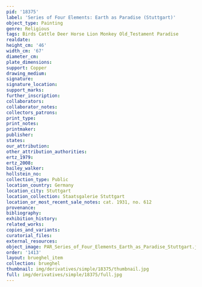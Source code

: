 ```yaml
---
pid: '18375'
label: 'Series of Four Elements: Earth as Paradise (Stuttgart)'
object_type: Painting
genre: Religious
tags: Birds Cattle Deer Horse Lion Monkey Old_Testament Paradise
realdate: 
height_cm: '46'
width_cm: '67'
diameter_cm: 
plate_dimensions: 
support: Copper
drawing_medium: 
signature: 
signature_location: 
support_marks: 
further_inscription: 
collaborators: 
collaborator_notes: 
collectors_patrons: 
print_type: 
print_notes: 
printmaker: 
publisher: 
states: 
our_attribution: 
other_attribution_authorities: 
ertz_1979: 
ertz_2008: 
bailey_walker: 
hollstein_no: 
collection_type: Public
location_country: Germany
location_city: Stuttgart
location_collection: Staatsgalerie Stuttgart
location_or_most_recent_sale_notes: cat. 1931, no. 612
provenance: 
bibliography: 
exhibition_history: 
related_works: 
copies_and_variants: 
curatorial_files: 
external_resources: 
object_image: PAR_Series_of_Four_Elements_Earth_as_Paradise_Stuttgart.jpg
order: '1413'
layout: brueghel_item
collection: brueghel
thumbnail: img/derivatives/simple/18375/thumbnail.jpg
full: img/derivatives/simple/18375/full.jpg
---
```

